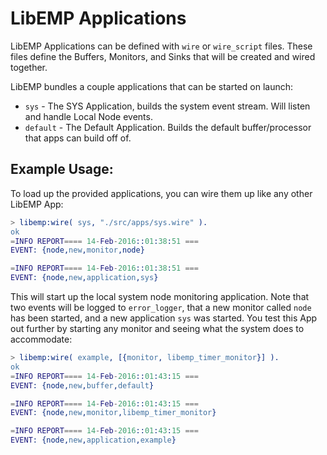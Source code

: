 # LibEMP Applications

LibEMP Applications can be defined with `wire` or `wire_script` files. These
files define the Buffers, Monitors, and Sinks that will be created and wired
together.

LibEMP bundles a couple applications that can be started on launch:

* `sys` - The SYS Application, builds the system event stream. Will listen and
    handle Local Node events.
* `default` - The Default Application. Builds the default buffer/processor that
    apps can build off of.

## Example Usage:

To load up the provided applications, you can wire them up like any other
LibEMP App:

```erlang
> libemp:wire( sys, "./src/apps/sys.wire" ).
ok
=INFO REPORT==== 14-Feb-2016::01:38:51 ===
EVENT: {node,new,monitor,node}

=INFO REPORT==== 14-Feb-2016::01:38:51 ===
EVENT: {node,new,application,sys}
```

This will start up the local system node monitoring application. Note that two 
events will be logged to `error_logger`, that a new monitor called `node` has
been started, and a new application `sys` was started. You test this App out
further by starting any monitor and seeing what the system does to accommodate:

```erlang
> libemp:wire( example, [{monitor, libemp_timer_monitor}] ).
ok
=INFO REPORT==== 14-Feb-2016::01:43:15 ===
EVENT: {node,new,buffer,default}

=INFO REPORT==== 14-Feb-2016::01:43:15 ===
EVENT: {node,new,monitor,libemp_timer_monitor}

=INFO REPORT==== 14-Feb-2016::01:43:15 ===
EVENT: {node,new,application,example}
```